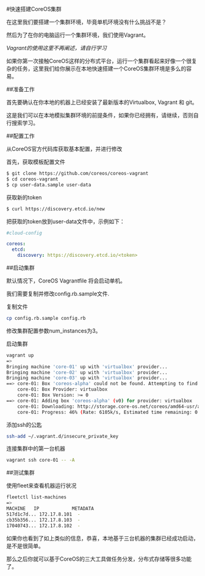 #快速搭建CoreOS集群

在这里我们要搭建一个集群环境，毕竟单机环境没有什么挑战不是？

然后为了在你的电脑运行一个集群环境，我们使用Vagrant。

*Vagrant的使用这里不再阐述，请自行学习*

如果你第一次接触CoreOS这样的分布式平台，运行一个集群看起来好像一个很复杂的任务，这里我们给你展示在本地快速搭建一个CoreOS集群环境是多么的容易。

##准备工作

首先要确认在你本地的机器上已经安装了最新版本的Virtualbox, Vagrant 和 git。

这是我们可以在本地模拟集群环境的前提条件，如果你已经拥有，请继续，否则自行搜索学习。

##配置工作

从CoreOS官方代码库获取基本配置，并进行修改

首先，获取模板配置文件

```bash
$ git clone https://github.com/coreos/coreos-vagrant
$ cd coreos-vagrant
$ cp user-data.sample user-data
```

获取新的token

```bash
$ curl https://discovery.etcd.io/new
```

把获取的token放到user-data文件中，示例如下：

```yml
#cloud-config

coreos:
  etcd:
    discovery: https://discovery.etcd.io/<token>
```

##启动集群

默认情况下，CoreOS Vagrantfile 将会启动单机。

我们需要复制并修改config.rb.sample文件.

复制文件

```bash
cp config.rb.sample config.rb
```

修改集群配置参数num_instances为3。

启动集群

```bash
vagrant up
=>
Bringing machine 'core-01' up with 'virtualbox' provider...
Bringing machine 'core-02' up with 'virtualbox' provider...
Bringing machine 'core-03' up with 'virtualbox' provider...
==> core-01: Box 'coreos-alpha' could not be found. Attempting to find and install...
    core-01: Box Provider: virtualbox
    core-01: Box Version: >= 0
==> core-01: Adding box 'coreos-alpha' (v0) for provider: virtualbox
    core-01: Downloading: http://storage.core-os.net/coreos/amd64-usr/alpha/coreos_production_vagrant.box
    core-01: Progress: 46% (Rate: 6105k/s, Estimated time remaining: 0:00:16)
```

添加ssh的公匙

```bash
ssh-add ~/.vagrant.d/insecure_private_key
```

连接集群中的第一台机器

```bash
vagrant ssh core-01 -- -A
```

##测试集群

使用fleet来查看机器运行状况

```bash
fleetctl list-machines
=>
MACHINE   IP            METADATA
517d1c7d... 172.17.8.101  -
cb35b356... 172.17.8.103  -
17040743... 172.17.8.102  -
```

如果你也看到了如上类似的信息，恭喜，本地基于三台机器的集群已经成功启动，是不是很简单。

那么之后你就可以基于CoreOS的三大工具做任务分发，分布式存储等很多功能了。
